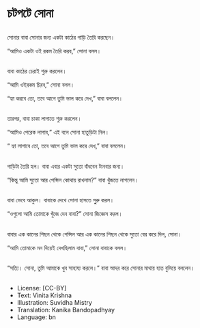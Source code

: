 # চটপটে সোনা

##
সোনার বাবা সোনার জন্য একটা কাঠের গাড়ি তৈরি করছেন। 

“আমিও একটা ওই রকম তৈরি করব,” সোনা বলল। 

##
বাবা কাঠের চেরাই শুরু করলেন। 

“আমি ওইরকম চিরব,” সোনা বলল। 

“হ্যা করবে তো, তবে আগে তুমি ভাল করে দেখ,” বাবা বললেন। 

##
তারপর, বাবা চাকা লাগাতে শুরু করলেন। 

“আমিও পেরেক লাগাব,” এই বলে সোনা হাতুড়িটা নিল। 

“ হ্যা লাগাবে তো, তবে আগে তুমি ভাল করে দেখ,” বাবা বললেন। 

##
গাড়িটা তৈরি হল। বাবা এবার একটা সুতো বাঁধবেন টানবার জন্য। 

“কিন্তু আমি সুতো আর পেন্সিল কোথায় রাখলাম?” বাবা খুঁজতে লাগলেন। 

##
বাবা ভেবে আকুল। বাবাকে দেখে সোনা হাসতে সুুরু করল। 

“ওগুলো আমি তোমাকে খুঁজে দেব বাবা?” সোনা জিজ্ঞেস করল। 

##
বাবার এক কানের পিছন থেকে পেন্সিল আর এক কানের পিছন থেকে সুতো বের করে দিল, সোনা। 

“আমি তোমাকে মন দিয়েই দেখছিলাম বাবা,” সোনা বাবাকে বলল। 

##
“সত্যি। সোনা, তুমি আমাকে খুব সাহায্য করলে।” বাবা আদর করে সোনার মাথায় হাত বুলিয়ে বললেন। 

##
* License: [CC-BY]
* Text: Vinita Krishna
* Illustration: Suvidha Mistry
* Translation: Kanika Bandopadhyay
* Language: bn
